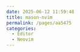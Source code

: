 ```yaml
---
date: 2025-06-12 11:59:48
title: mason-nvim
permalink: /pages/aa5475
categories:
  - Editor
  - Neovim
---
```

